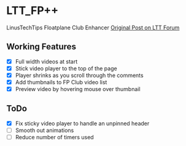 # LTT_FP++
LinusTechTips Floatplane Club Enhancer
[Original Post on LTT Forum](https://linustechtips.com/main/topic/777390-linustechtips-floatplane-club-greasemonkey-script/)

## Working Features
- [x]  Full width videos at start
- [x]  Stick video player to the top of the page
- [x]  Player shrinks as you scroll through the comments
- [x]  Add thumbnails to FP Club video list
- [x]  Preview video by hovering mouse over thumbnail

## ToDo
- [x]  Fix sticky video player to handle an unpinned header
- [ ]  Smooth out animations
- [ ]  Reduce number of timers used